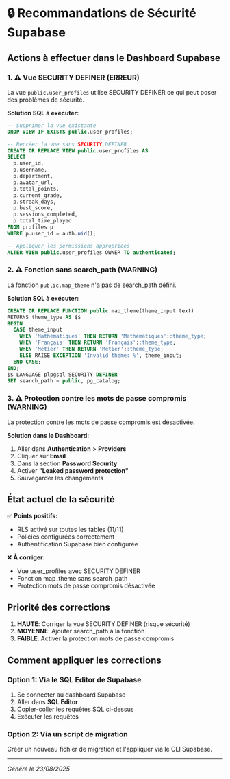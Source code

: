 # 🔒 Recommandations de Sécurité Supabase

## Actions à effectuer dans le Dashboard Supabase

### 1. ⚠️ Vue SECURITY DEFINER (ERREUR)
La vue `public.user_profiles` utilise SECURITY DEFINER ce qui peut poser des problèmes de sécurité.

**Solution SQL à exécuter:**
```sql
-- Supprimer la vue existante
DROP VIEW IF EXISTS public.user_profiles;

-- Recréer la vue sans SECURITY DEFINER
CREATE OR REPLACE VIEW public.user_profiles AS
SELECT 
  p.user_id,
  p.username,
  p.department,
  p.avatar_url,
  p.total_points,
  p.current_grade,
  p.streak_days,
  p.best_score,
  p.sessions_completed,
  p.total_time_played
FROM profiles p
WHERE p.user_id = auth.uid();

-- Appliquer les permissions appropriées
ALTER VIEW public.user_profiles OWNER TO authenticated;
```

### 2. ⚠️ Fonction sans search_path (WARNING)
La fonction `public.map_theme` n'a pas de search_path défini.

**Solution SQL à exécuter:**
```sql
CREATE OR REPLACE FUNCTION public.map_theme(theme_input text)
RETURNS theme_type AS $$
BEGIN
  CASE theme_input
    WHEN 'Mathématiques' THEN RETURN 'Mathématiques'::theme_type;
    WHEN 'Français' THEN RETURN 'Français'::theme_type;
    WHEN 'Métier' THEN RETURN 'Métier'::theme_type;
    ELSE RAISE EXCEPTION 'Invalid theme: %', theme_input;
  END CASE;
END;
$$ LANGUAGE plpgsql SECURITY DEFINER
SET search_path = public, pg_catalog;
```

### 3. ⚠️ Protection contre les mots de passe compromis (WARNING)
La protection contre les mots de passe compromis est désactivée.

**Solution dans le Dashboard:**
1. Aller dans **Authentication** > **Providers**
2. Cliquer sur **Email** 
3. Dans la section **Password Security**
4. Activer **"Leaked password protection"**
5. Sauvegarder les changements

## État actuel de la sécurité

✅ **Points positifs:**
- RLS activé sur toutes les tables (11/11)
- Policies configurées correctement
- Authentification Supabase bien configurée

❌ **À corriger:**
- Vue user_profiles avec SECURITY DEFINER
- Fonction map_theme sans search_path
- Protection mots de passe compromis désactivée

## Priorité des corrections

1. **HAUTE**: Corriger la vue SECURITY DEFINER (risque sécurité)
2. **MOYENNE**: Ajouter search_path à la fonction
3. **FAIBLE**: Activer la protection mots de passe compromis

## Comment appliquer les corrections

### Option 1: Via le SQL Editor de Supabase
1. Se connecter au dashboard Supabase
2. Aller dans **SQL Editor**
3. Copier-coller les requêtes SQL ci-dessus
4. Exécuter les requêtes

### Option 2: Via un script de migration
Créer un nouveau fichier de migration et l'appliquer via le CLI Supabase.

---
*Généré le 23/08/2025*